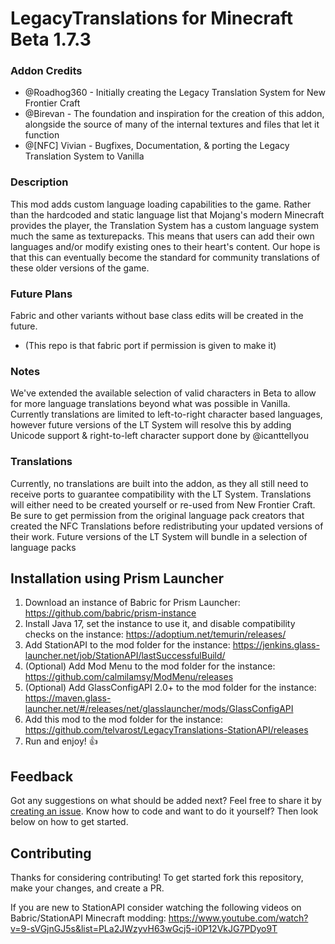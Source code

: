 # LegacyTranslations for Minecraft Beta 1.7.3

### Addon Credits
* @Roadhog360 - Initially creating the Legacy Translation System for New Frontier Craft
* @Birevan - The foundation and inspiration for the creation of this addon, alongside the source of many of the internal textures and files that let it function
* @[NFC] Vivian -  Bugfixes, Documentation, & porting the Legacy Translation System to Vanilla

### Description
This mod adds custom language loading capabilities to the game. Rather than the hardcoded and static language list that Mojang's modern Minecraft provides the player, the Translation System has a custom language system much the same as texturepacks. This means that users can add their own languages and/or modify existing ones to their heart's content. Our hope is that this can eventually become the standard for community translations of these older versions of the game.

### Future Plans
Fabric and other variants without base class edits will be created in the future.
* (This repo is that fabric port if permission is given to make it)

### Notes
We've extended the available selection of valid characters in Beta to allow for more language translations beyond what was possible in Vanilla. Currently translations are limited to left-to-right character based languages, however future versions of the LT System will resolve this by adding Unicode support & right-to-left character support done by @icanttellyou

### Translations
Currently, no translations are built into the addon, as they all still need to receive ports to guarantee compatibility with the LT System. Translations will either need to be created yourself or re-used from New Frontier Craft. Be sure to get permission from the original language pack creators that created the NFC Translations before redistributing your updated versions of their work. Future versions of the LT System will bundle in a selection of language packs

## Installation using Prism Launcher

1. Download an instance of Babric for Prism Launcher: https://github.com/babric/prism-instance
2. Install Java 17, set the instance to use it, and disable compatibility checks on the instance: https://adoptium.net/temurin/releases/
3. Add StationAPI to the mod folder for the instance: https://jenkins.glass-launcher.net/job/StationAPI/lastSuccessfulBuild/
4. (Optional) Add Mod Menu to the mod folder for the instance: https://github.com/calmilamsy/ModMenu/releases
5. (Optional) Add GlassConfigAPI 2.0+ to the mod folder for the instance: https://maven.glass-launcher.net/#/releases/net/glasslauncher/mods/GlassConfigAPI
6. Add this mod to the mod folder for the instance: https://github.com/telvarost/LegacyTranslations-StationAPI/releases
7. Run and enjoy! 👍

## Feedback

Got any suggestions on what should be added next? Feel free to share it by [creating an issue](https://github.com/telvarost/LegacyTranslations-StationAPI/issues/new). Know how to code and want to do it yourself? Then look below on how to get started.

## Contributing

Thanks for considering contributing! To get started fork this repository, make your changes, and create a PR. 

If you are new to StationAPI consider watching the following videos on Babric/StationAPI Minecraft modding: https://www.youtube.com/watch?v=9-sVGjnGJ5s&list=PLa2JWzyvH63wGcj5-i0P12VkJG7PDyo9T
